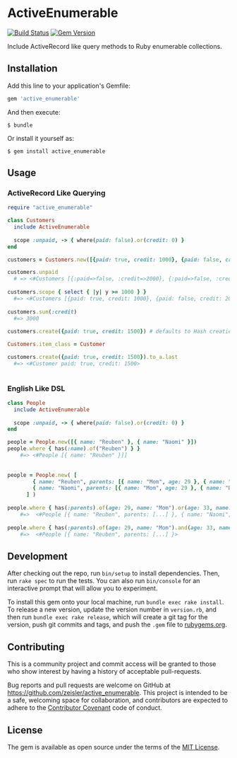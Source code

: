 # ActiveEnumerable

[![Build Status](https://travis-ci.org/zeisler/active_enumerable.svg?branch=master)](https://travis-ci.org/zeisler/active_enumerable)
[![Gem Version](https://badge.fury.io/rb/active_enumerable.svg)](https://badge.fury.io/rb/active_enumerable)

Include ActiveRecord like query methods to Ruby enumerable collections.

## Installation

Add this line to your application's Gemfile:

```ruby
gem 'active_enumerable'
```

And then execute:

    $ bundle

Or install it yourself as:

    $ gem install active_enumerable

## Usage

### ActiveRecord Like Querying

```ruby
require "active_enumerable"

class Customers
  include ActiveEnumerable
  
  scope :unpaid, -> { where(paid: false).or(credit: 0) }
end

customers = Customers.new([{paid: true, credit: 1000}, {paid: false, credit: 2000}, {paid: false, credit: 0}])

customers.unpaid
  # => <#Customers [{:paid=>false, :credit=>2000}, {:paid=>false, :credit=>0}]]>
  
customers.scope { select { |y| y >= 1000 } }
  #=> <#Customers [{paid: true, credit: 1000}, {paid: false, credit: 2000}]>
  
customers.sum(:credit)
  #=> 3000
  
customers.create({paid: true, credit: 1500}) # defaults to Hash creations

Customers.item_class = Customer

customers.create({paid: true, credit: 1500}).to_a.last
  #=> <#Customer paid: true, credit: 1500>
 
```

### English Like DSL

```ruby
class People
  include ActiveEnumerable
  
  scope :unpaid, -> { where(paid: false).or(credit: 0) }
end

people = People.new([{ name: "Reuben" }, { name: "Naomi" }])
people.where { has(:name).of("Reuben") } }
    #=> <#People [{ name: "Reuben" }]]
    
    
people = People.new( [
        { name: "Reuben", parents: [{ name: "Mom", age: 29 }, { name: "Dad", age: 33 }] },
        { name: "Naomi", parents: [{ name: "Mom", age: 29 }, { name: "Dad", age: 41 }] }
      ] )
      
people.where { has(:parents).of(age: 29, name: "Mom").or(age: 33, name: "Dad") } 
    #=>  <#People [{ name: "Reuben", parents: [...] }, { name: "Naomi", parents: [...] }]
    
people.where { has(:parents).of(age: 29, name: "Mom").and(age: 33, name: "Dad")
    #=>  <#People [{ name: "Reuben", parents: [...] }>
```

## Development

After checking out the repo, run `bin/setup` to install dependencies. Then, run `rake spec` to run the tests. You can also run `bin/console` for an interactive prompt that will allow you to experiment.

To install this gem onto your local machine, run `bundle exec rake install`. To release a new version, update the version number in `version.rb`, and then run `bundle exec rake release`, which will create a git tag for the version, push git commits and tags, and push the `.gem` file to [rubygems.org](https://rubygems.org).

## Contributing

This is a community project and commit access will be granted to those who show interest by having a history of acceptable pull-requests.

Bug reports and pull requests are welcome on GitHub at https://github.com/zeisler/active_enumerable. This project is intended to be a safe, welcoming space for collaboration, and contributors are expected to adhere to the [Contributor Covenant](contributor-covenant.org) code of conduct.


## License

The gem is available as open source under the terms of the [MIT License](http://opensource.org/licenses/MIT).

